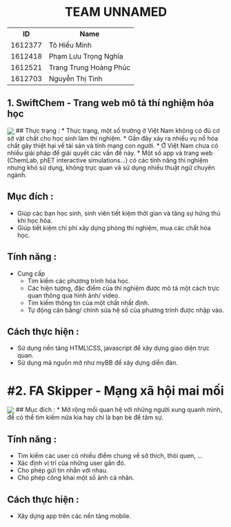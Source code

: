 
<h1 align="center">TEAM UNNAMED</h1>

<table>
	<tr>
		<th>ID</th>
	    <th>Name</th> 
	  </tr>
	  <tr>
	    <td>1612377</td>
	    <td>Tô Hiếu Minh</td>
	  </tr>
	  <tr>
	    <td>1612418</td>
	    <td>Phạm Lưu Trọng Nghĩa</td>
	  </tr>
	  <tr>
	    <td>1612521</td>
	    <td>Trang Trung Hoàng Phúc</td>
	  </tr>
		 <tr>
	    <td>1612703</td>
	    <td>Nguyễn Thị Tình</td>
	  </tr>
	</table>
	
## 1. SwiftChem - Trang web mô tả thí nghiệm hóa học<br />
 <img src="http://i.imgur.com/aFbfcOb.jpg" align="center">
## Thực trạng :
* Thực trạng, một số trường ở Việt Nam không có đủ cơ sở vật chất cho học sinh làm thí nghiệm.
* Gần đây xảy ra nhiều vụ nổ hóa chất gây thiệt hại về tài sản và tính mạng con người.
* Ở Việt Nam chưa có nhiều giải pháp để giải quyết các vấn đề này.
* Một số app và trang web (ChemLab, phET interactive simulations...) có các tính năng thí nghiệm nhưng khó sử dụng, không trực quan và sử dụng nhiều thuật ngữ chuyên ngành.

## Mục đích :
* Giúp các bạn học sinh, sinh viên tiết kiệm thời gian và tăng sự hứng thú khi học hóa.
* Giúp tiết kiệm chi phí xây dựng phòng thí nghiệm, mua các chất hóa học.

## Tính năng :
* Cung cấp 
	* Tìm kiếm các phương trình hóa học.
	* Các hiện tượng, đặc điểm của thí nghiệm được mô tả một cách trực quan thông qua hình ảnh/ video.
	* Tìm kiếm thông tin của một chất nhất định.
	* Tự động cân bằng/ chỉnh sửa hệ số của phương trình được nhập vào.

## Cách thực hiện :
 * Sử dụng nền tảng HTML\CSS, javascript để xây dựng giao diện trực quan.
 * Sử dụng mã nguồn mở như myBB để xây dựng diễn đàn.

# #2. FA Skipper - Mạng xã hội mai mối
 <img src="http://i.imgur.com/x4gq3NS.jpg" align="center">
## Mục đích :
 * Mở rộng mối quan hệ với những người xung quanh mình, để có thể tìm kiếm nửa kia hay chỉ là bạn bè để tâm sự.

## Tính năng :
 * Tìm kiếm các user có nhiều điểm chung về sở thích, thói quen, ...
 * Xác định vị trí của những user gần đó.
 * Cho phép gửi tin nhắn với nhau.
 * Cho phép công khai một số ảnh cá nhân.
 
## Cách thực hiện :
 * Xây dựng app trên các nền tảng mobile.
